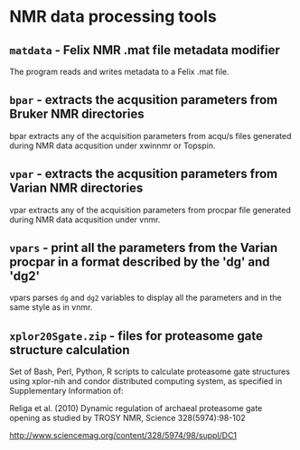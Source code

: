 NMR data processing tools
=========================

`matdata` - Felix NMR .mat file metadata modifier
---------------------------------------------

The program reads and writes metadata to a Felix .mat file.

`bpar` - extracts the acqusition parameters from Bruker NMR directories
------------------------------------------------------------------

bpar extracts any of the acquisition parameters from acqu/s files generated during NMR data acqusition under xwinnmr or Topspin.

`vpar` - extracts the acqusition parameters from Varian NMR directories
------------------------------------------------------------------

vpar extracts any of the acquisition parameters from procpar file generated during NMR data acqusition under vnmr.

`vpars` - print all the parameters from the Varian procpar in a format described by the 'dg' and 'dg2'
------------------------------------------------------------------

vpars parses `dg` and `dg2` variables to display all the parameters and in the same style as in vnmr. 

`xplor20Sgate.zip` - files for proteasome gate structure calculation
------------------------------------------------------------------

Set of Bash, Perl, Python, R scripts to calculate proteasome gate structures using 
xplor-nih and condor distributed computing system, as specified in Supplementary Information of:

Religa et al. (2010) Dynamic regulation of archaeal proteasome gate opening as studied by TROSY NMR, Science 328(5974):98-102

http://www.sciencemag.org/content/328/5974/98/suppl/DC1



